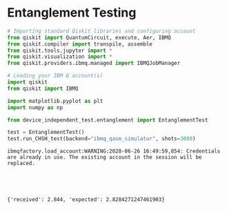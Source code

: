 # Entanglement Testing


```python
# Importing standard Qiskit libraries and configuring account
from qiskit import QuantumCircuit, execute, Aer, IBMQ
from qiskit.compiler import transpile, assemble
from qiskit.tools.jupyter import *
from qiskit.visualization import *
from qiskit.providers.ibmq.managed import IBMQJobManager

# Loading your IBM Q account(s)
import qiskit
from qiskit import IBMQ

import matplotlib.pyplot as plt
import numpy as np

from device_independent_test.entanglement import EntanglementTest

```


```python
test = EntanglementTest()
test.run_CHSH_test(backend="ibmq_qasm_simulator", shots=3000)
```

    ibmqfactory.load_account:WARNING:2020-06-26 16:49:59,854: Credentials are already in use. The existing account in the session will be replaced.





    {'received': 2.844, 'expected': 2.8284271247461903}


